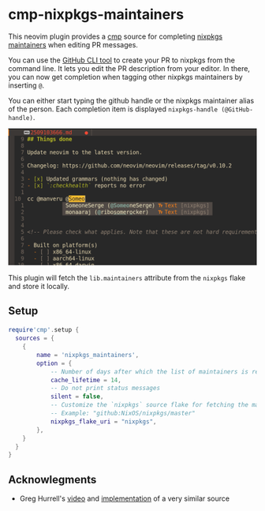 # cmp-nixpkgs-maintainers

This neovim plugin provides a [cmp](https://github.com/hrsh7th/nvim-cmp) source for completing
[nixpkgs](https://github.com/NixOS/nixpkgs/)
[maintainers](https://github.com/NixOS/nixpkgs/blob/master/maintainers/maintainer-list.nix)
when editing PR messages.

You can use the [GitHub CLI tool](https://cli.github.com/) to create your PR to nixpkgs from the
command line.
It lets you edit the PR description from your editor.
In there, you can now get completion when tagging other nixpkgs maintainers by inserting `@`.

You can either start typing the github handle or the nixpkgs maintainer alias of the person.
Each completion item is displayed `nixpkgs-handle (@GitHub-handle)`.

![](screenshot.png)

This plugin will fetch the `lib.maintainers` attribute from the `nixpkgs` flake and store it locally.

## Setup

```lua
require'cmp'.setup {
  sources = {
    {
        name = 'nixpkgs_maintainers',
        option = {
            -- Number of days after which the list of maintainers is refreshed
            cache_lifetime = 14,
            -- Do not print status messages
            silent = false,
            -- Customize the `nixpkgs` source flake for fetching the maintainers list
            -- Example: "github:NixOS/nixpkgs/master"
            nixpkgs_flake_uri = "nixpkgs",
        },
    }
  }
}
```


## Acknowlegments

- Greg Hurrell's [video](https://www.youtube.com/watch?v=gAsYolNrjtQ)
    and [implementation](https://github.com/wincent/wincent/blob/2d926177773f/aspects/nvim/files/.config/nvim/lua/wincent/cmp/handles.lua)
    of a very similar source
